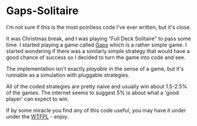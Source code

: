 Gaps-Solitaire
==============
I'm not sure if this is the most pointless code I've ever written, but it's close. 

It was Christmas break, and I was playing "Full Deck Solitaire" to pass some time. I started playing a game called [Gaps](http://en.wikipedia.org/wiki/Gaps) which is a rather simple game. I started wondering if there was a similarly simple strategy that would have a good chance of success so I decided to turn the game into code and see. 

The implementation isn't exactly *playable* in the sense of a game, but it's runnable as a simulation with pluggable strategies.

All of the coded strategies are pretty naive and usually win about 1.5-2.5% of the games.  The internet seems to suggest 5% is about what a 'good player' can expect to win. 

If by some miracle you find any of this code useful, you may have it under under the [WTFPL](http://en.wikipedia.org/wiki/WTFPL) - enjoy.


